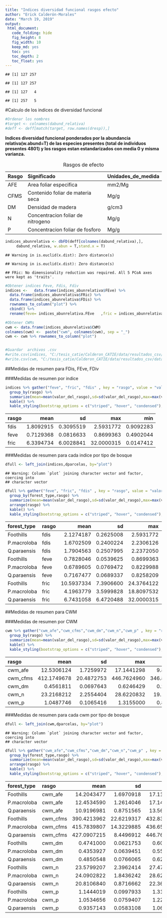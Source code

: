 ```yaml
---
title: "Indices diversidad funcional rasgos efecto"
author: "Erick Calderón-Morales"
date: "March 19, 2019"
output:   
 html_document:
   code_folding: hide
   fig_height: 8
   fig_width: 10
   keep_md: yes
   toc: yes
   toc_depth: 2
   toc_float: yes
---
```





```
## [1] 127 257
```

```
## [1] 127 257
```

```
## [1] 127   4
```

```
## [1] 257   5
```


#Calculo de los indices de diversidad funcional 


```r
#Ordenar los nombres 
#target <- colnames(dabund_relativa) 
#deff <- deff[match(target, row.names(dresp)),]
```

__Indices diversidad funcional ponderados por la abundancia relativa(w.abund=T) de las especies presentes (total de individuos presentes 4801) y los rasgos estan estandarizados con media 0 y misma varianza.__


<table class="table table-striped table-hover table-condensed" style="width: auto !important; margin-left: auto; margin-right: auto;">
<caption>Rasgos de efecto</caption>
 <thead>
  <tr>
   <th style="text-align:left;"> Rasgo </th>
   <th style="text-align:left;"> Significado </th>
   <th style="text-align:left;"> Unidades_de_medida </th>
  </tr>
 </thead>
<tbody>
  <tr>
   <td style="text-align:left;"> AFE </td>
   <td style="text-align:left;"> Area foliar especifica </td>
   <td style="text-align:left;"> mm2/Mg </td>
  </tr>
  <tr>
   <td style="text-align:left;"> CFMS </td>
   <td style="text-align:left;"> Contenido foliar de materia seca </td>
   <td style="text-align:left;"> Mg/g </td>
  </tr>
  <tr>
   <td style="text-align:left;"> DM </td>
   <td style="text-align:left;"> Densidad de madera </td>
   <td style="text-align:left;"> g/cm3 </td>
  </tr>
  <tr>
   <td style="text-align:left;"> N </td>
   <td style="text-align:left;"> Concentracion foliar de nitrogeno </td>
   <td style="text-align:left;"> Mg/g </td>
  </tr>
  <tr>
   <td style="text-align:left;"> P </td>
   <td style="text-align:left;"> Concentracion foliar de fosforo </td>
   <td style="text-align:left;"> Mg/g </td>
  </tr>
</tbody>
</table>



```r
indices_abunrelativa <- dbFD(deff[colnames(dabund_relativa),],
     dabund_relativa, w.abun = T,stand.x = T)
```

```
## Warning in is.euclid(x.dist): Zero distance(s)

## Warning in is.euclid(x.dist): Zero distance(s)
```

```
## FRic: No dimensionality reduction was required. All 5 PCoA axes were kept as 'traits'.
```




```r
#Obtener indices Feve, Fdis, Fdiv
indices <-   data.frame(indices_abunrelativa$FEve) %>% 
  data.frame(indices_abunrelativa$FRic) %>% 
  data.frame(indices_abunrelativa$FDis) %>% 
  rownames_to_column("plot") %>% 
  cbind() %>% 
  rename(feve= indices_abunrelativa.FEve   ,fric = indices_abunrelativa.FRic, fdis= indices_abunrelativa.FDis )

#Obtener CWMs
cwm <- data.frame(indices_abunrelativa$CWM) 
colnames(cwm) <-  paste("cwm", colnames(cwm), sep = "_") 
cwm <- cwm %>% rownames_to_column("plot")


#Guardar  archivos .csv
#write.csv(indices, "C:/tesis_catie/Calderon_CATIE/data/resultados_csv/data_indices_eff_fdiver.csv")
#write.csv(cwm, "C:/tesis_catie/Calderon_CATIE/data/resultados_csv/data_cwm_eff.csv")
```



##Medidas de resumen para FDis, FEve, FDiv

###Medidas de resumen por indice

```r
indices %>% gather("feve", "fric", "fdis" , key = "rasgo", value = "valor_del_rasgo") %>% 
  group_by(rasgo) %>% 
  summarize(mean=mean(valor_del_rasgo),sd=sd(valor_del_rasgo),max=max(valor_del_rasgo),min=min(valor_del_rasgo)) %>%
  kable() %>% 
  kable_styling(bootstrap_options = c("striped", "hover", "condensed"),full_width = F)
```

<table class="table table-striped table-hover table-condensed" style="width: auto !important; margin-left: auto; margin-right: auto;">
 <thead>
  <tr>
   <th style="text-align:left;"> rasgo </th>
   <th style="text-align:right;"> mean </th>
   <th style="text-align:right;"> sd </th>
   <th style="text-align:right;"> max </th>
   <th style="text-align:right;"> min </th>
  </tr>
 </thead>
<tbody>
  <tr>
   <td style="text-align:left;"> fdis </td>
   <td style="text-align:right;"> 1.8092915 </td>
   <td style="text-align:right;"> 0.3095519 </td>
   <td style="text-align:right;"> 2.5931772 </td>
   <td style="text-align:right;"> 0.9092283 </td>
  </tr>
  <tr>
   <td style="text-align:left;"> feve </td>
   <td style="text-align:right;"> 0.7129368 </td>
   <td style="text-align:right;"> 0.0816633 </td>
   <td style="text-align:right;"> 0.8699363 </td>
   <td style="text-align:right;"> 0.4902044 </td>
  </tr>
  <tr>
   <td style="text-align:left;"> fric </td>
   <td style="text-align:right;"> 6.3394734 </td>
   <td style="text-align:right;"> 6.0028841 </td>
   <td style="text-align:right;"> 32.0000315 </td>
   <td style="text-align:right;"> 0.0147412 </td>
  </tr>
</tbody>
</table>

###Medidas de resumen para cada indice por tipo de bosque

```r
dfull <- left_join(indices,dparcelas, by="plot") 
```

```
## Warning: Column `plot` joining character vector and factor, coercing into
## character vector
```

```r
dfull %>% gather("feve", "fric", "fdis" , key = "rasgo", value = "valor_del_rasgo") %>% 
  group_by(forest_type,rasgo) %>% 
  summarize(mean=mean(valor_del_rasgo),sd=sd(valor_del_rasgo),max=max(valor_del_rasgo),min=min(valor_del_rasgo)) %>%
  arrange(rasgo) %>% 
  kable() %>% 
  kable_styling(bootstrap_options = c("striped", "hover", "condensed"),full_width = F)
```

<table class="table table-striped table-hover table-condensed" style="width: auto !important; margin-left: auto; margin-right: auto;">
 <thead>
  <tr>
   <th style="text-align:left;"> forest_type </th>
   <th style="text-align:left;"> rasgo </th>
   <th style="text-align:right;"> mean </th>
   <th style="text-align:right;"> sd </th>
   <th style="text-align:right;"> max </th>
   <th style="text-align:right;"> min </th>
  </tr>
 </thead>
<tbody>
  <tr>
   <td style="text-align:left;"> Foothills </td>
   <td style="text-align:left;"> fdis </td>
   <td style="text-align:right;"> 2.1274187 </td>
   <td style="text-align:right;"> 0.2625008 </td>
   <td style="text-align:right;"> 2.5931772 </td>
   <td style="text-align:right;"> 1.5163399 </td>
  </tr>
  <tr>
   <td style="text-align:left;"> P.macroloba </td>
   <td style="text-align:left;"> fdis </td>
   <td style="text-align:right;"> 1.6702509 </td>
   <td style="text-align:right;"> 0.2400224 </td>
   <td style="text-align:right;"> 2.2306126 </td>
   <td style="text-align:right;"> 0.9092283 </td>
  </tr>
  <tr>
   <td style="text-align:left;"> Q.paraensis </td>
   <td style="text-align:left;"> fdis </td>
   <td style="text-align:right;"> 1.7904563 </td>
   <td style="text-align:right;"> 0.2507995 </td>
   <td style="text-align:right;"> 2.2372050 </td>
   <td style="text-align:right;"> 1.2492650 </td>
  </tr>
  <tr>
   <td style="text-align:left;"> Foothills </td>
   <td style="text-align:left;"> feve </td>
   <td style="text-align:right;"> 0.7828046 </td>
   <td style="text-align:right;"> 0.0539625 </td>
   <td style="text-align:right;"> 0.8699363 </td>
   <td style="text-align:right;"> 0.6190301 </td>
  </tr>
  <tr>
   <td style="text-align:left;"> P.macroloba </td>
   <td style="text-align:left;"> feve </td>
   <td style="text-align:right;"> 0.6789605 </td>
   <td style="text-align:right;"> 0.0769472 </td>
   <td style="text-align:right;"> 0.8229988 </td>
   <td style="text-align:right;"> 0.4902044 </td>
  </tr>
  <tr>
   <td style="text-align:left;"> Q.paraensis </td>
   <td style="text-align:left;"> feve </td>
   <td style="text-align:right;"> 0.7167477 </td>
   <td style="text-align:right;"> 0.0689337 </td>
   <td style="text-align:right;"> 0.8258209 </td>
   <td style="text-align:right;"> 0.5645684 </td>
  </tr>
  <tr>
   <td style="text-align:left;"> Foothills </td>
   <td style="text-align:left;"> fric </td>
   <td style="text-align:right;"> 10.5937334 </td>
   <td style="text-align:right;"> 7.3906600 </td>
   <td style="text-align:right;"> 24.3764122 </td>
   <td style="text-align:right;"> 0.8219774 </td>
  </tr>
  <tr>
   <td style="text-align:left;"> P.macroloba </td>
   <td style="text-align:left;"> fric </td>
   <td style="text-align:right;"> 4.1963779 </td>
   <td style="text-align:right;"> 3.5999828 </td>
   <td style="text-align:right;"> 18.8097532 </td>
   <td style="text-align:right;"> 0.0147412 </td>
  </tr>
  <tr>
   <td style="text-align:left;"> Q.paraensis </td>
   <td style="text-align:left;"> fric </td>
   <td style="text-align:right;"> 6.7431058 </td>
   <td style="text-align:right;"> 6.4720488 </td>
   <td style="text-align:right;"> 32.0000315 </td>
   <td style="text-align:right;"> 0.3199830 </td>
  </tr>
</tbody>
</table>


##Medidas de resumen para CWM


###Medidas de resumen por CWM

```r
cwm %>% gather("cwm_afe","cwm_cfms","cwm_dm","cwm_n","cwm_p" , key = "rasgo", value = "valor_del_rasgo") %>% 
  group_by(rasgo) %>% 
  summarize(mean=mean(valor_del_rasgo),sd=sd(valor_del_rasgo),max=max(valor_del_rasgo),min=min(valor_del_rasgo)) %>%
  kable() %>% 
  kable_styling(bootstrap_options = c("striped", "hover", "condensed"),full_width = F)
```

<table class="table table-striped table-hover table-condensed" style="width: auto !important; margin-left: auto; margin-right: auto;">
 <thead>
  <tr>
   <th style="text-align:left;"> rasgo </th>
   <th style="text-align:right;"> mean </th>
   <th style="text-align:right;"> sd </th>
   <th style="text-align:right;"> max </th>
   <th style="text-align:right;"> min </th>
  </tr>
 </thead>
<tbody>
  <tr>
   <td style="text-align:left;"> cwm_afe </td>
   <td style="text-align:right;"> 12.5306124 </td>
   <td style="text-align:right;"> 1.7259972 </td>
   <td style="text-align:right;"> 17.1441298 </td>
   <td style="text-align:right;"> 9.8697501 </td>
  </tr>
  <tr>
   <td style="text-align:left;"> cwm_cfms </td>
   <td style="text-align:right;"> 412.1749678 </td>
   <td style="text-align:right;"> 20.4872753 </td>
   <td style="text-align:right;"> 446.7624960 </td>
   <td style="text-align:right;"> 346.8028571 </td>
  </tr>
  <tr>
   <td style="text-align:left;"> cwm_dm </td>
   <td style="text-align:right;"> 0.4561811 </td>
   <td style="text-align:right;"> 0.0697643 </td>
   <td style="text-align:right;"> 0.6246429 </td>
   <td style="text-align:right;"> 0.2673913 </td>
  </tr>
  <tr>
   <td style="text-align:left;"> cwm_n </td>
   <td style="text-align:right;"> 23.2168212 </td>
   <td style="text-align:right;"> 2.2554404 </td>
   <td style="text-align:right;"> 28.6220832 </td>
   <td style="text-align:right;"> 19.1760002 </td>
  </tr>
  <tr>
   <td style="text-align:left;"> cwm_p </td>
   <td style="text-align:right;"> 1.0487746 </td>
   <td style="text-align:right;"> 0.1065416 </td>
   <td style="text-align:right;"> 1.3155000 </td>
   <td style="text-align:right;"> 0.8082143 </td>
  </tr>
</tbody>
</table>

###Medidas de resumen para cada cwm por tipo de bosque

```r
dfull <- left_join(cwm,dparcelas, by="plot") 
```

```
## Warning: Column `plot` joining character vector and factor, coercing into
## character vector
```

```r
dfull %>% gather("cwm_afe","cwm_cfms","cwm_dm","cwm_n","cwm_p" , key = "rasgo", value = "valor_del_rasgo") %>% 
  group_by(forest_type,rasgo) %>% 
  summarize(mean=mean(valor_del_rasgo),sd=sd(valor_del_rasgo),max=max(valor_del_rasgo),min=min(valor_del_rasgo)) %>%
  arrange(rasgo) %>% 
  kable() %>% 
  kable_styling(bootstrap_options = c("striped", "hover", "condensed"),full_width = F)
```

<table class="table table-striped table-hover table-condensed" style="width: auto !important; margin-left: auto; margin-right: auto;">
 <thead>
  <tr>
   <th style="text-align:left;"> forest_type </th>
   <th style="text-align:left;"> rasgo </th>
   <th style="text-align:right;"> mean </th>
   <th style="text-align:right;"> sd </th>
   <th style="text-align:right;"> max </th>
   <th style="text-align:right;"> min </th>
  </tr>
 </thead>
<tbody>
  <tr>
   <td style="text-align:left;"> Foothills </td>
   <td style="text-align:left;"> cwm_afe </td>
   <td style="text-align:right;"> 14.2043477 </td>
   <td style="text-align:right;"> 1.6970918 </td>
   <td style="text-align:right;"> 17.1168966 </td>
   <td style="text-align:right;"> 11.1040001 </td>
  </tr>
  <tr>
   <td style="text-align:left;"> P.macroloba </td>
   <td style="text-align:left;"> cwm_afe </td>
   <td style="text-align:right;"> 12.4534590 </td>
   <td style="text-align:right;"> 1.2614046 </td>
   <td style="text-align:right;"> 17.1441298 </td>
   <td style="text-align:right;"> 10.5252173 </td>
  </tr>
  <tr>
   <td style="text-align:left;"> Q.paraensis </td>
   <td style="text-align:left;"> cwm_afe </td>
   <td style="text-align:right;"> 10.9196981 </td>
   <td style="text-align:right;"> 0.8751565 </td>
   <td style="text-align:right;"> 13.5610345 </td>
   <td style="text-align:right;"> 9.8697501 </td>
  </tr>
  <tr>
   <td style="text-align:left;"> Foothills </td>
   <td style="text-align:left;"> cwm_cfms </td>
   <td style="text-align:right;"> 390.4213962 </td>
   <td style="text-align:right;"> 22.6219317 </td>
   <td style="text-align:right;"> 432.8341176 </td>
   <td style="text-align:right;"> 346.8028571 </td>
  </tr>
  <tr>
   <td style="text-align:left;"> P.macroloba </td>
   <td style="text-align:left;"> cwm_cfms </td>
   <td style="text-align:right;"> 415.7839807 </td>
   <td style="text-align:right;"> 14.3229885 </td>
   <td style="text-align:right;"> 436.6533307 </td>
   <td style="text-align:right;"> 377.8478046 </td>
  </tr>
  <tr>
   <td style="text-align:left;"> Q.paraensis </td>
   <td style="text-align:left;"> cwm_cfms </td>
   <td style="text-align:right;"> 427.0907215 </td>
   <td style="text-align:right;"> 8.4496912 </td>
   <td style="text-align:right;"> 446.7624960 </td>
   <td style="text-align:right;"> 408.2800000 </td>
  </tr>
  <tr>
   <td style="text-align:left;"> Foothills </td>
   <td style="text-align:left;"> cwm_dm </td>
   <td style="text-align:right;"> 0.4741000 </td>
   <td style="text-align:right;"> 0.0621753 </td>
   <td style="text-align:right;"> 0.6083333 </td>
   <td style="text-align:right;"> 0.3471739 </td>
  </tr>
  <tr>
   <td style="text-align:left;"> P.macroloba </td>
   <td style="text-align:left;"> cwm_dm </td>
   <td style="text-align:right;"> 0.4353927 </td>
   <td style="text-align:right;"> 0.0639451 </td>
   <td style="text-align:right;"> 0.5535897 </td>
   <td style="text-align:right;"> 0.2673913 </td>
  </tr>
  <tr>
   <td style="text-align:left;"> Q.paraensis </td>
   <td style="text-align:left;"> cwm_dm </td>
   <td style="text-align:right;"> 0.4850548 </td>
   <td style="text-align:right;"> 0.0766065 </td>
   <td style="text-align:right;"> 0.6246429 </td>
   <td style="text-align:right;"> 0.3552500 </td>
  </tr>
  <tr>
   <td style="text-align:left;"> Foothills </td>
   <td style="text-align:left;"> cwm_n </td>
   <td style="text-align:right;"> 23.5799207 </td>
   <td style="text-align:right;"> 2.3962414 </td>
   <td style="text-align:right;"> 27.4758824 </td>
   <td style="text-align:right;"> 19.2346341 </td>
  </tr>
  <tr>
   <td style="text-align:left;"> P.macroloba </td>
   <td style="text-align:left;"> cwm_n </td>
   <td style="text-align:right;"> 24.0902822 </td>
   <td style="text-align:right;"> 1.8436242 </td>
   <td style="text-align:right;"> 28.6220832 </td>
   <td style="text-align:right;"> 20.7181663 </td>
  </tr>
  <tr>
   <td style="text-align:left;"> Q.paraensis </td>
   <td style="text-align:left;"> cwm_n </td>
   <td style="text-align:right;"> 20.8106840 </td>
   <td style="text-align:right;"> 0.8716662 </td>
   <td style="text-align:right;"> 22.3600002 </td>
   <td style="text-align:right;"> 19.1760002 </td>
  </tr>
  <tr>
   <td style="text-align:left;"> Foothills </td>
   <td style="text-align:left;"> cwm_p </td>
   <td style="text-align:right;"> 1.1444019 </td>
   <td style="text-align:right;"> 0.0997933 </td>
   <td style="text-align:right;"> 1.3155000 </td>
   <td style="text-align:right;"> 0.9236585 </td>
  </tr>
  <tr>
   <td style="text-align:left;"> P.macroloba </td>
   <td style="text-align:left;"> cwm_p </td>
   <td style="text-align:right;"> 1.0534656 </td>
   <td style="text-align:right;"> 0.0759407 </td>
   <td style="text-align:right;"> 1.2233333 </td>
   <td style="text-align:right;"> 0.9090698 </td>
  </tr>
  <tr>
   <td style="text-align:left;"> Q.paraensis </td>
   <td style="text-align:left;"> cwm_p </td>
   <td style="text-align:right;"> 0.9357143 </td>
   <td style="text-align:right;"> 0.0583108 </td>
   <td style="text-align:right;"> 1.0682692 </td>
   <td style="text-align:right;"> 0.8082143 </td>
  </tr>
</tbody>
</table>

